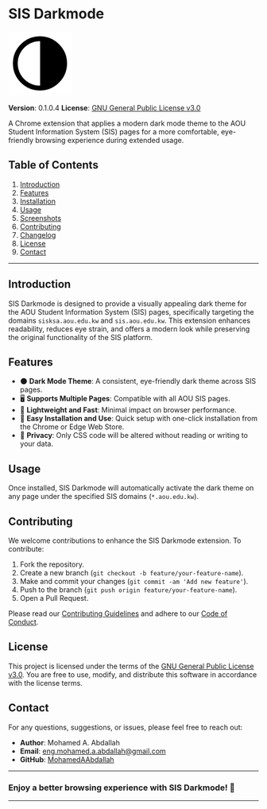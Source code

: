 # **SIS Darkmode**

![SIS Darkmode Logo](src/icons/128.png)

**Version**: 0.1.0.4
**License**: [GNU General Public License v3.0](LICENSE)  

A Chrome extension that applies a modern dark mode theme to the AOU Student Information System (SIS) pages for a more comfortable, eye-friendly browsing experience during extended usage.

## **Table of Contents**

1. [Introduction](#introduction)
2. [Features](#features)
3. [Installation](#installation)
4. [Usage](#usage)
5. [Screenshots](#screenshots)
6. [Contributing](#contributing)
7. [Changelog](#changelog)
8. [License](#license)
9. [Contact](#contact)

---

## **Introduction**

SIS Darkmode is designed to provide a visually appealing dark theme for the AOU Student Information System (SIS) pages, specifically targeting the domains `sisksa.aou.edu.kw` and `sis.aou.edu.kw`. This extension enhances readability, reduces eye strain, and offers a modern look while preserving the original functionality of the SIS platform.

## **Features**

- 🌑 **Dark Mode Theme**: A consistent, eye-friendly dark theme across SIS pages.
- 🖥️ **Supports Multiple Pages**: Compatible with all AOU SIS pages.
- 🚀 **Lightweight and Fast**: Minimal impact on browser performance.
- 🔧 **Easy Installation and Use**: Quick setup with one-click installation from the Chrome or Edge Web Store.
- 🔏 **Privacy**: Only CSS code will be altered without reading or writing to your data.

## **Usage**

Once installed, SIS Darkmode will automatically activate the dark theme on any page under the specified SIS domains (`*.aou.edu.kw`).

## **Contributing**

We welcome contributions to enhance the SIS Darkmode extension. To contribute:

1. Fork the repository.
2. Create a new branch (`git checkout -b feature/your-feature-name`).
3. Make and commit your changes (`git commit -am 'Add new feature'`).
4. Push to the branch (`git push origin feature/your-feature-name`).
5. Open a Pull Request.

Please read our [Contributing Guidelines](CONTRIBUTING.md) and adhere to our [Code of Conduct](CODE_OF_CONDUCT.md).

## **License**

This project is licensed under the terms of the [GNU General Public License v3.0](LICENSE). You are free to use, modify, and distribute this software in accordance with the license terms.

## **Contact**

For any questions, suggestions, or issues, please feel free to reach out:

- **Author**: Mohamed A. Abdallah  
- **Email**: eng.mohamed.a.abdallah@gmail.com  
- **GitHub**: [MohamedAAbdallah](https://github.com/MohamedAAbdallah)

---

### **Enjoy a better browsing experience with SIS Darkmode! 🌙**

---
